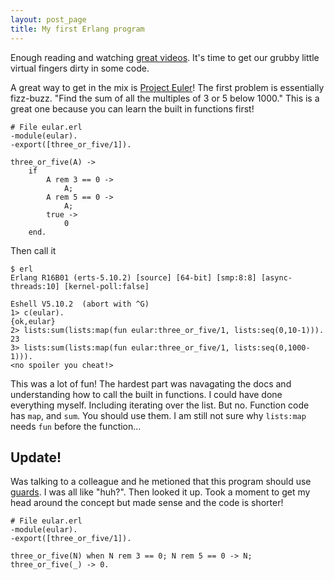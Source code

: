 ```yaml
---
layout: post_page
title: My first Erlang program
---
```


Enough reading and watching [great videos](https://www.youtube.com/watch?v=xrIjfIjssLE]). It's time to 
get our grubby little virtual fingers dirty in some code.

A great way to get in the mix is [Project Euler](https://projecteuler.net/problem=1)! The first problem is 
essentially fizz-buzz. "Find the sum of all the multiples of 3 or 5 below 1000." This is a great one 
because you can learn the built in functions first!


    
    # File eular.erl
    -module(eular).
    -export([three_or_five/1]).
    
    three_or_five(A) ->
        if
            A rem 3 == 0 ->
                A;
            A rem 5 == 0 ->
                A;
            true ->
                0
        end.


Then call it

    $ erl
    Erlang R16B01 (erts-5.10.2) [source] [64-bit] [smp:8:8] [async-threads:10] [kernel-poll:false]
    
    Eshell V5.10.2  (abort with ^G)
    1> c(eular).
    {ok,eular}
    2> lists:sum(lists:map(fun eular:three_or_five/1, lists:seq(0,10-1))).  
    23
    3> lists:sum(lists:map(fun eular:three_or_five/1, lists:seq(0,1000-1))).
    <no spoiler you cheat!>

This was a lot of fun! The hardest part was navagating the docs and understanding how to call the built in functions. I could have done everything myself. Including iterating over the list. But no. Function code has `map`, and `sum`. You should use them. I am still not sure why `lists:map` needs `fun` before the function...

## Update!
Was talking to a colleague and he metioned that this program should use [guards](http://learnyousomeerlang.com/syntax-in-functions#guards-guards). I was all like "huh?". Then looked it up. Took a moment to get my head around the concept but made sense and the code is shorter!


    # File eular.erl
    -module(eular).
    -export([three_or_five/1]).
    
    three_or_five(N) when N rem 3 == 0; N rem 5 == 0 -> N;
    three_or_five(_) -> 0.


